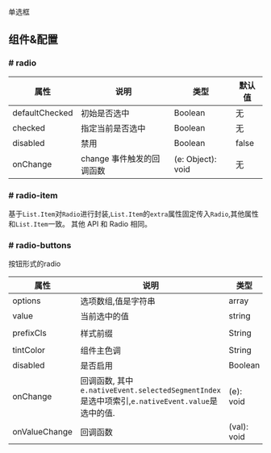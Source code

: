 
单选框

## 组件&配置

### # radio

属性 | 说明 | 类型 | 默认值
----|-----|------|------
defaultChecked |   初始是否选中   | Boolean  | 无 
checked    |   指定当前是否选中  | Boolean  | 无 
disabled      |  禁用  | Boolean |  false 
onChange    | change 事件触发的回调函数 | (e: Object): void |   无 


### # radio-item

基于`List.Item`对`Radio`进行封装,`List.Item`的`extra`属性固定传入`Radio`,其他属性和`List.Item`一致。
其他 API 和 Radio 相同。


### # radio-buttons

按钮形式的radio

属性 | 说明 | 类型 | 默认值
----|-----|------|------
options  | 选项数组,值是字符串        | array |  []  
value  |  当前选中的值  | string |   
prefixCls  | 样式前缀        | String |  `am-segment`  
tintColor  | 组件主色调      | String |  `#2DB7F5`  
disabled  | 是否启用         | Boolean |  false  
onChange    | 回调函数, 其中`e.nativeEvent.selectedSegmentIndex`是选中项索引,`e.nativeEvent.value`是选中的值. | (e): void | 
onValueChange    |    回调函数   | (val): void | 
